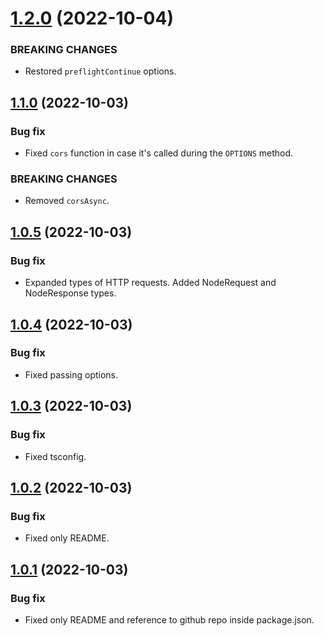 <a name="1.2.0"></a>
# [1.2.0](https://github.com/ts-stack/ditsmod/releases/tag/1.2.0) (2022-10-04)

### BREAKING CHANGES

- Restored `preflightContinue` options.

<a name="1.1.0"></a>
## [1.1.0](https://github.com/ts-stack/ditsmod/releases/tag/1.1.0) (2022-10-03)

### Bug fix

- Fixed `cors` function in case it's called during the `OPTIONS` method.

### BREAKING CHANGES

- Removed `corsAsync`.

<a name="1.0.5"></a>
## [1.0.5](https://github.com/ts-stack/ditsmod/releases/tag/1.0.5) (2022-10-03)

### Bug fix

- Expanded types of HTTP requests. Added NodeRequest and NodeResponse types.

<a name="1.0.4"></a>
## [1.0.4](https://github.com/ts-stack/ditsmod/releases/tag/1.0.4) (2022-10-03)

### Bug fix

- Fixed passing options.

<a name="1.0.3"></a>
## [1.0.3](https://github.com/ts-stack/ditsmod/releases/tag/1.0.3) (2022-10-03)

### Bug fix

- Fixed tsconfig.

<a name="1.0.2"></a>
## [1.0.2](https://github.com/ts-stack/ditsmod/releases/tag/1.0.2) (2022-10-03)

### Bug fix

- Fixed only README.

<a name="1.0.1"></a>
## [1.0.1](https://github.com/ts-stack/ditsmod/releases/tag/1.0.1) (2022-10-03)

### Bug fix

- Fixed only README and reference to github repo inside package.json.
